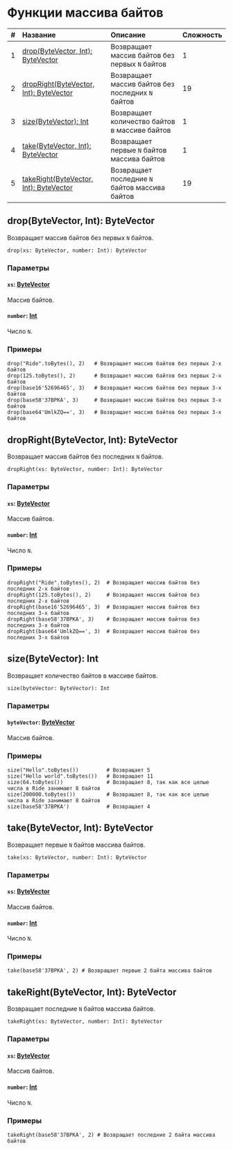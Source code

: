 # Функции массива байтов

| # | Название | Описание | Сложность |
| :--- | :--- | :--- | :--- |
| 1 | [drop(ByteVector, Int): ByteVector](#drop) | Возвращает массив байтов без первых `N` байтов | 1 |
| 2 | [dropRight(ByteVector, Int): ByteVector](#dropright) | Возвращает массив байтов без последних `N` байтов | 19 |
| 3 | [size(ByteVector): Int](#size) | Возвращает количество байтов в массиве байтов | 1 |
| 4 | [take(ByteVector, Int): ByteVector](#take) | Возвращает первые `N` байтов массива байтов | 1 |
| 5 | [takeRight(ByteVector, Int): ByteVector](#takeright) | Возвращает последние `N` байтов массива байтов | 19 |

## drop(ByteVector, Int): ByteVector <a id="drop"></a>

Возвращает массив байтов без первых `N` байтов.

``` ride
drop(xs: ByteVector, number: Int): ByteVector
```

### Параметры

#### `xs`: [ByteVector](/ride/data-types/byte-vector.md)

Массив байтов.

#### `number`: [Int](/ride/data-types/int.md)

Число `N`.

### Примеры

``` ride
drop("Ride".toBytes(), 2)   # Возвращает массив байтов без первых 2-х байтов
drop(125.toBytes(), 2)      # Возвращает массив байтов без первых 2-х байтов
drop(base16'52696465', 3)   # Возвращает массив байтов без первых 3-х байтов
drop(base58'37BPKA', 3)     # Возвращает массив байтов без первых 3-х байтов
drop(base64'UmlkZQ==', 3)   # Возвращает массив байтов без первых 3-х байтов
```

## dropRight(ByteVector, Int): ByteVector <a id="dropright"></a>

Возвращает массив байтов без последних `N` байтов.

``` ride
dropRight(xs: ByteVector, number: Int): ByteVector
```

### Параметры

#### `xs`: [ByteVector](/ride/data-types/byte-vector.md)

Массив байтов.

#### `number`: [Int](/ride/data-types/int.md)

Число `N`.

### Примеры

``` ride
dropRight("Ride".toBytes(), 2)  # Возвращает массив байтов без последних 2-х байтов
dropRight(125.toBytes(), 2)     # Возвращает массив байтов без последних 2-х байтов
dropRight(base16'52696465', 3)  # Возвращает массив байтов без последних 3-х байтов
dropRight(base58'37BPKA', 3)    # Возвращает массив байтов без последних 3-х байтов
dropRight(base64'UmlkZQ==', 3)  # Возвращает массив байтов без последних 3-х байтов
```

## size(ByteVector): Int <a id="size"></a>

Возвращает количество байтов в массиве байтов.

``` ride
size(byteVector: ByteVector): Int
```

### Параметры

#### `byteVector`: [ByteVector](/ride/data-types/byte-vector.md)

Массив байтов.

### Примеры

``` ride
size("Hello".toBytes())         # Возвращает 5
size("Hello world".toBytes())   # Возвращает 11
size(64.toBytes())              # Возвращает 8, так как все целые числа в Ride занимают 8 байтов
size(200000.toBytes())          # Возвращает 8, так как все целые числа в Ride занимают 8 байтов
size(base58'37BPKA')            # Возвращает 4
```

## take(ByteVector, Int): ByteVector <a id="take"></a>

Возвращает первые `N` байтов массива байтов.

``` ride
take(xs: ByteVector, number: Int): ByteVector
```

### Параметры

#### `xs`: [ByteVector](/ride/data-types/byte-vector.md)

Массив байтов.

#### `number`: [Int](/ride/data-types/int.md)

Число `N`.

### Примеры

``` ride
take(base58'37BPKA', 2) # Возвращает первые 2 байта массива байтов
```

## takeRight(ByteVector, Int): ByteVector <a id="takeright"></a>

Возвращает последние `N` байтов массива байтов.

``` ride
takeRight(xs: ByteVector, number: Int): ByteVector
```

### Параметры

#### `xs`: [ByteVector](/ride/data-types/byte-vector.md)

Массив байтов.

#### `number`: [Int](/ride/data-types/int.md)

Число `N`.

### Примеры

``` ride
takeRight(base58'37BPKA', 2) # Возвращает последние 2 байта массива байтов
```
